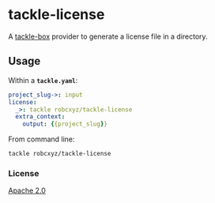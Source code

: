 # tackle-license

A [tackle-box](https://github.com/robcxyz/tackle-box) provider to generate a license file in a directory. 

## Usage 

Within a **`tackle.yaml`**:
```yaml
project_slug->: input 
license:
  _>: tackle robcxyz/tackle-license 
  extra_context:
    output: {{project_slug}}
```

From command line:
```shell
tackle robcxyz/tackle-license
```

### License

[Apache 2.0](LICENSE)